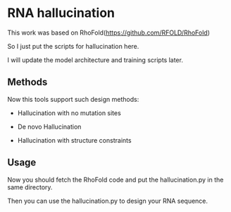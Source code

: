 # RNA hallucination

This work was based on RhoFold(https://github.com/RFOLD/RhoFold)

So I just put the scripts for hallucination here.

I will update the model architecture and training scripts later.

## Methods

Now this tools support such design methods:

- Hallucination with no mutation sites

- De novo Hallucination

- Hallucination with structure constraints

## Usage

Now you should fetch the RhoFold code and put the hallucination.py in the same directory.

Then you can use the hallucination.py to design your RNA sequence.